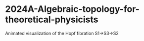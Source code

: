 # 2024A-Algebraic-topology-for-theoretical-physicists
Animated visualization of the Hopf fibration S1->S3->S2
